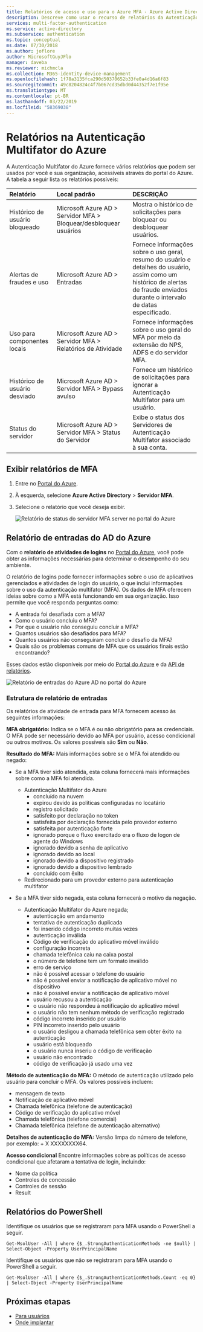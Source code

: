 ```yaml
---
title: Relatórios de acesso e uso para o Azure MFA - Azure Active Directory
description: Descreve como usar o recurso de relatórios da Autenticação Multifator do Azure.
services: multi-factor-authentication
ms.service: active-directory
ms.subservice: authentication
ms.topic: conceptual
ms.date: 07/30/2018
ms.author: joflore
author: MicrosoftGuyJFlo
manager: daveba
ms.reviewer: michmcla
ms.collection: M365-identity-device-management
ms.openlocfilehash: 1f78a3135fca290d50370652b33fe0a4d16a6f83
ms.sourcegitcommit: 49c8204824c4f7b067cd35dbd0d44352f7e1f95e
ms.translationtype: MT
ms.contentlocale: pt-BR
ms.lasthandoff: 03/22/2019
ms.locfileid: "58369038"
---
```

# <a name="reports-in-azure-multi-factor-authentication"></a>Relatórios na Autenticação Multifator do Azure

A Autenticação Multifator do Azure fornece vários relatórios que podem ser usados por você e sua organização, acessíveis através do portal do Azure. A tabela a seguir lista os relatórios possíveis:

| Relatório | Local padrão | DESCRIÇÃO |
|:--- |:--- |:--- |
| Histórico de usuário bloqueado | Microsoft Azure AD > Servidor MFA > Bloquear/desbloquear usuários | Mostra o histórico de solicitações para bloquear ou desbloquear usuários. |
| Alertas de fraudes e uso | Microsoft Azure AD > Entradas | Fornece informações sobre o uso geral, resumo do usuário e detalhes do usuário, assim como um histórico de alertas de fraude enviados durante o intervalo de datas especificado. |
| Uso para componentes locais | Microsoft Azure AD > Servidor MFA > Relatórios de Atividade | Fornece informações sobre o uso geral do MFA por meio da extensão do NPS, ADFS e do servidor MFA. |
| Histórico de usuário desviado | Microsoft Azure AD > Servidor MFA > Bypass avulso | Fornece um histórico de solicitações para ignorar a Autenticação Multifator para um usuário. |
| Status do servidor | Microsoft Azure AD > Servidor MFA > Status do Servidor | Exibe o status dos Servidores de Autenticação Multifator associado à sua conta. |

## <a name="view-mfa-reports"></a>Exibir relatórios de MFA

1. Entre no [Portal do Azure](https://portal.azure.com).
2. À esquerda, selecione **Azure Active Directory** > **Servidor MFA**.
3. Selecione o relatório que você deseja exibir.

   ![Relatório de status do servidor MFA server no portal do Azure](./media/howto-mfa-reporting/report.png)

## <a name="azure-ad-sign-ins-report"></a>Relatório de entradas do AD do Azure

Com o **relatório de atividades de logins** no [Portal do Azure](https://portal.azure.com), você pode obter as informações necessárias para determinar o desempenho do seu ambiente.

O relatório de logins pode fornecer informações sobre o uso de aplicativos gerenciados e atividades de login do usuário, o que inclui informações sobre o uso da autenticação multifator (MFA). Os dados de MFA oferecem ideias sobre como a MFA está funcionando em sua organização. Isso permite que você responda perguntas como:

- A entrada foi desafiada com a MFA?
- Como o usuário concluiu o MFA?
- Por que o usuário não conseguiu concluir a MFA?
- Quantos usuários são desafiados para MFA?
- Quantos usuários não conseguiram concluir o desafio da MFA?
- Quais são os problemas comuns de MFA que os usuários finais estão encontrando?

Esses dados estão disponíveis por meio do [Portal do Azure](https://portal.azure.com) e da [API de relatórios](../reports-monitoring/concept-reporting-api.md).

![Relatório de entradas do Azure AD no portal do Azure](./media/howto-mfa-reporting/sign-in-report.png)

### <a name="sign-ins-report-structure"></a>Estrutura de relatório de entradas

Os relatórios de atividade de entrada para MFA fornecem acesso às seguintes informações:

**MFA obrigatório:** Indica se o MFA é ou não obrigatório para as credenciais. O MFA pode ser necessário devido ao MFA por usuário, acesso condicional ou outros motivos. Os valores possíveis são **Sim** ou **Não**.

**Resultado do MFA:** Mais informações sobre se o MFA foi atendido ou negado:

- Se a MFA tiver sido atendida, esta coluna fornecerá mais informações sobre como a MFA foi atendida.
   - Autenticação Multifator do Azure
      - concluído na nuvem
      - expirou devido às políticas configuradas no locatário
      - registro solicitado
      - satisfeito por declaração no token
      - satisfeita por declaração fornecida pelo provedor externo
      - satisfeita por autenticação forte
      - ignorado porque o fluxo exercitado era o fluxo de logon de agente do Windows
      - ignorado devido a senha de aplicativo
      - ignorado devido ao local
      - ignorado devido a dispositivo registrado
      - ignorado devido a dispositivo lembrado
      - concluído com êxito
   - Redirecionado para um provedor externo para autenticação multifator

- Se a MFA tiver sido negada, esta coluna fornecerá o motivo da negação.
   - Autenticação Multifator do Azure negada;
      - autenticação em andamento
      - tentativa de autenticação duplicada
      - foi inserido código incorreto muitas vezes
      - autenticação inválida
      - Código de verificação do aplicativo móvel inválido
      - configuração incorreta
      - chamada telefônica caiu na caixa postal
      - o número de telefone tem um formato inválido
      - erro de serviço
      - não é possível acessar o telefone do usuário
      - não é possível enviar a notificação de aplicativo móvel no dispositivo
      - não é possível enviar a notificação de aplicativo móvel
      - usuário recusou a autenticação
      - o usuário não respondeu à notificação do aplicativo móvel
      - o usuário não tem nenhum método de verificação registrado
      - código incorreto inserido por usuário
      - PIN incorreto inserido pelo usuário
      - o usuário desligou a chamada telefônica sem obter êxito na autenticação
      - usuário está bloqueado
      - o usuário nunca inseriu o código de verificação
      - usuário não encontrado
      - código de verificação já usado uma vez

**Método de autenticação do MFA:** O método de autenticação utilizado pelo usuário para concluir o MFA. Os valores possíveis incluem:

- mensagem de texto
- Notificação de aplicativo móvel
- Chamada telefônica (telefone de autenticação)
- Código de verificação do aplicativo móvel
- Chamada telefônica (telefone comercial)
- Chamada telefônica (telefone de autenticação alternativo)

**Detalhes de autenticação do MFA:** Versão limpa do número de telefone, por exemplo: + X XXXXXXXX64.

**Acesso condicional** Encontre informações sobre as políticas de acesso condicional que afetaram a tentativa de login, incluindo:

- Nome da política
- Controles de concessão
- Controles de sessão
- Result

## <a name="powershell-reporting"></a>Relatórios do PowerShell

Identifique os usuários que se registraram para MFA usando o PowerShell a seguir.

```Get-MsolUser -All | where {$_.StrongAuthenticationMethods -ne $null} | Select-Object -Property UserPrincipalName```

Identifique os usuários que não se registraram para MFA usando o PowerShell a seguir.

```Get-MsolUser -All | where {$_.StrongAuthenticationMethods.Count -eq 0} | Select-Object -Property UserPrincipalName```

## <a name="next-steps"></a>Próximas etapas

* [Para usuários](../user-help/multi-factor-authentication-end-user.md)
* [Onde implantar](concept-mfa-whichversion.md)
